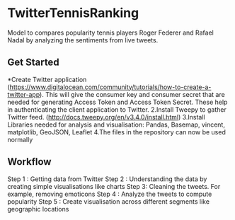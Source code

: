 # TwitterTennisRanking

Model to compares popularity tennis players Roger Federer and Rafael Nadal by analyzing the sentiments from live tweets. 

## Get Started

*Create Twitter application (https://www.digitalocean.com/community/tutorials/how-to-create-a-twitter-app). This will give the consumer key and consumer secret that are needed for generating Access Token and Access Token Secret. These help in authenticating the client application to Twitter.
2.Install Tweepy to gather Twitter feed. (http://docs.tweepy.org/en/v3.4.0/install.html)
3.Install Libraries needed for analysis and visualisation: Pandas, Basemap, vincent, matplotlib, GeoJSON, Leaflet
4.The files in the repository can now be used normally

## Workflow

Step 1 : Getting data from Twitter 
Step 2 : Understanding the data by creating simple visualisations like charts
Step 3:  Cleaning the tweets. For example, removing emoticons
Step 4 : Analyze the tweets to compute popularity
Step 5 : Create visualisation across different segments like geographic locations

